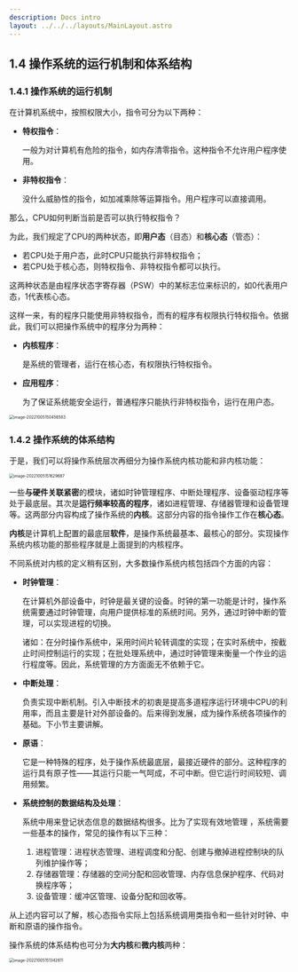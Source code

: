 ```yaml
---
description: Docs intro
layout: ../../../layouts/MainLayout.astro
---
```


## 1.4 操作系统的运行机制和体系结构

### 1.4.1 操作系统的运行机制

在计算机系统中，按照权限大小，指令可分为以下两种：

+ **特权指令**：

  一般为对计算机有危险的指令，如内存清零指令。这种指令不允许用户程序使用。

+ **非特权指令**：

  没什么威胁性的指令，如加减乘除等运算指令。用户程序可以直接调用。

那么，CPU如何判断当前是否可以执行特权指令？

为此，我们规定了CPU的两种状态，即**用户态**（目态）和**核心态**（管态）：

+ 若CPU处于用户态，此时CPU只能执行非特权指令；
+ 若CPU处于核心态，则特权指令、非特权指令都可以执行。

这两种状态是由程序状态字寄存器（PSW）中的某标志位来标识的，如0代表用户态，1代表核心态。

这样一来，有的程序只能使用非特权指令，而有的程序有权限执行特权指令。依据此，我们可以把操作系统中的程序分为两种：

+ **内核程序**：

  是系统的管理者，运行在核心态，有权限执行特权指令。

+ **应用程序**：

  为了保证系统能安全运行，普通程序只能执行非特权指令，运行在用户态。

<img src="https://images.drshw.tech/images/notes/image-20221005150456583.png" alt="image-20221005150456583" style="zoom:50%;" />

### 1.4.2 操作系统的体系结构

于是，我们可以将操作系统层次再细分为操作系统内核功能和非内核功能：

<img src="https://images.drshw.tech/images/notes/image-20221005151629687.png" alt="image-20221005151629687" style="zoom:50%;" />

一些**与硬件关联紧密**的模块，诸如时钟管理程序、中断处理程序、设备驱动程序等处于最底层。其次是**运行频率较高的程序**，诸如进程管理、存储器管理和设备管理等。这两部分内容构成了操作系统的**内核**。这部分内容的指令操作工作在**核心态**。

**内核**是计算机上配置的最底层**软件**，是操作系统最基本、最核心的部分。实现操作系统内核功能的那些程序就是上面提到的内核程序。

不同系统对内核的定义稍有区别，大多数操作系统内核包括四个方面的内容：

+ **时钟管理**：

  在计算机外部设备中，时钟是最关键的设备。时钟的第一功能是计时，操作系统需要通过时钟管理，向用户提供标准的系统时间。另外，通过时钟中断的管理，可以实现进程的切换。

  诸如：在分时操作系统中，采用时间片轮转调度的实现；在实时系统中，按截止时间控制运行的实现；在批处理系统中，通过时钟管理来衡量一个作业的运行程度等。因此，系统管理的方方面面无不依赖于它。

+ **中断处理**：

  负责实现中断机制。引入中断技术的初衷是提高多道程序运行环境中CPU的利用率，而且主要是针对外部设备的。后来得到发展，成为操作系统各项操作的基础。下小节主要讲解。

+ **原语**：

  它是一种特殊的程序，处于操作系统最底层，最接近硬件的部分。这种程序的运行具有原子性——其运行只能一气呵成，不可中断。但它运行时间较短、调用频繁。

+ **系统控制的数据结构及处理**：

  系统中用来登记状态信息的数据结构很多。比为了实现有效地管理 ，系统需要一些基本的操作，常见的操作有以下三种：

  1. 进程管理：进程状态管理、进程调度和分配、创建与撤掉进程控制块的队列维护操作等；
  2. 存储器管理：存储器的空间分配和回收管理、内存信息保护程序、代码对换程序等；
  3. 设备管理：缓冲区管理、设备分配和回收等。

从上述内容可以了解，核心态指令实际上包括系统调用类指令和一些针对时钟、中断和原语的操作指令。

操作系统的体系结构也可分为**大内核**和**微内核**两种：

<img src="https://images.drshw.tech/images/notes/image-20221005151342611.png" alt="image-20221005151342611" style="zoom:50%;" />